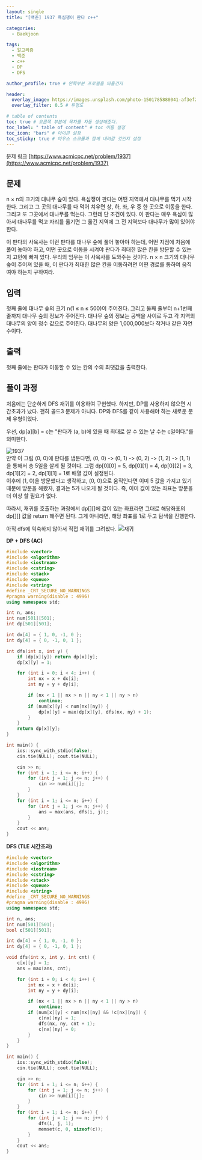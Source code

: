 ```yaml
---
layout: single
title: "[백준] 1937 욕심쟁이 판다 c++"

categories:
  - Baekjoon

tags:
  - 알고리즘
  - 백준
  - c++
  - DP
  - DFS

author_profile: true # 왼쪽부분 프로필을 띄울건지

header:
  overlay_image: https://images.unsplash.com/photo-1501785888041-af3ef285b470?ixlib=rb-1.2.1&ixid=eyJhcHBfaWQiOjEyMDd9&auto=format&fit=crop&w=1350&q=80
  overlay_filter: 0.5 # 투명도

# table of contents
toc: true # 오른쪽 부분에 목차를 자동 생성해준다.
toc_label: " table of content" # toc 이름 설정
toc_icon: "bars" # 아이콘 설정
toc_sticky: true # 마우스 스크롤과 함께 내려갈 것인지 설정
---
```


문제 링크 [https://www.acmicpc.net/problem/1937](https://www.acmicpc.net/problem/1937)

## 문제

n × n의 크기의 대나무 숲이 있다. 욕심쟁이 판다는 어떤 지역에서 대나무를 먹기 시작한다. 그리고 그 곳의 대나무를 다 먹어 치우면 상, 하, 좌, 우 중 한 곳으로 이동을 한다. 그리고 또 그곳에서 대나무를 먹는다. 그런데 단 조건이 있다. 이 판다는 매우 욕심이 많아서 대나무를 먹고 자리를 옮기면 그 옮긴 지역에 그 전 지역보다 대나무가 많이 있어야 한다.

이 판다의 사육사는 이런 판다를 대나무 숲에 풀어 놓아야 하는데, 어떤 지점에 처음에 풀어 놓아야 하고, 어떤 곳으로 이동을 시켜야 판다가 최대한 많은 칸을 방문할 수 있는지 고민에 빠져 있다. 우리의 임무는 이 사육사를 도와주는 것이다. n × n 크기의 대나무 숲이 주어져 있을 때, 이 판다가 최대한 많은 칸을 이동하려면 어떤 경로를 통하여 움직여야 하는지 구하여라.

## 입력

첫째 줄에 대나무 숲의 크기 n(1 ≤ n ≤ 500)이 주어진다. 그리고 둘째 줄부터 n+1번째 줄까지 대나무 숲의 정보가 주어진다. 대나무 숲의 정보는 공백을 사이로 두고 각 지역의 대나무의 양이 정수 값으로 주어진다. 대나무의 양은 1,000,000보다 작거나 같은 자연수이다.

## 출력

첫째 줄에는 판다가 이동할 수 있는 칸의 수의 최댓값을 출력한다.

## 풀이 과정

처음에는 단순하게 DFS 재귀를 이용하여 구현했다. 하지만, DP를 사용하지 않으면 시간초과가 났다. 괜히 골드3 문제가 아니다. DP와 DFS를 같이 사용해야 하는 새로운 문제 유형이었다.

우선, dp[a][b] = c는 "판다가 (a, b)에 있을 때 최대로 살 수 있는 날 수는 c일이다."를 의미한다.

![1937](../../images/1937.png)  
만약 이 그림 (0, 0)에 판다를 냅둔다면, (0, 0) -> (0, 1) -> (0, 2) -> (1, 2) -> (1, 1) 을 통해서 총 5일을 살게 될 것이다. 그럼 dp[0][0] = 5, dp[0][1] = 4, dp[0][2] = 3, dp[1][2] = 2, dp[1][1] = 1로 배열 값이 설정된다.  
이후에 (1, 0)을 방문했다고 생각하고, (0, 0)으로 움직인다면 이미 5 값을 가지고 있기 때문에 방문을 해봤자, 결과는 5가 나오게 될 것이다. 즉, 이미 값이 있는 좌표는 방문을 더 이상 할 필요가 없다.

따라서, 재귀를 호출하는 과정에서 dp[][]에 값이 있는 좌표라면 그대로 해당좌표의 dp[][] 값을 return 해주면 된다. 그게 아니라면, 해당 좌표를 1로 두고 탐색을 진행한다.

아직 dfs에 익숙하지 않아서 직접 재귀를 그려봤다.
![재귀](../../images/1937%EC%9E%AC%EA%B7%80.jpg)

**DP + DFS (AC)**

```c++
#include <vector>
#include <algorithm>
#include <iostream>
#include <cstring>
#include <stack>
#include <queue>
#include <string>
#define _CRT_SECURE_NO_WARNINGS
#pragma warning(disable : 4996)
using namespace std;

int n, ans;
int num[501][501];
int dp[501][501];

int dx[4] = { 1, 0, -1, 0 };
int dy[4] = { 0, -1, 0, 1 };

int dfs(int x, int y) {
	if (dp[x][y]) return dp[x][y];
	dp[x][y] = 1;

	for (int i = 0; i < 4; i++) {
		int nx = x + dx[i];
		int ny = y + dy[i];

		if (nx < 1 || nx > n || ny < 1 || ny > n)
			continue;
		if (num[x][y] < num[nx][ny]) {
			dp[x][y] = max(dp[x][y], dfs(nx, ny) + 1);
		}
	}
	return dp[x][y];
}

int main() {
	ios::sync_with_stdio(false);
	cin.tie(NULL); cout.tie(NULL);

	cin >> n;
	for (int i = 1; i <= n; i++) {
		for (int j = 1; j <= n; j++) {
			cin >> num[i][j];
		}
	}
	for (int i = 1; i <= n; i++) {
		for (int j = 1; j <= n; j++) {
			ans = max(ans, dfs(i, j));
		}
	}
	cout << ans;
}
```

**DFS (TLE 시간초과)**

```c++
#include <vector>
#include <algorithm>
#include <iostream>
#include <cstring>
#include <stack>
#include <queue>
#include <string>
#define _CRT_SECURE_NO_WARNINGS
#pragma warning(disable : 4996)
using namespace std;

int n, ans;
int num[501][501];
bool c[501][501];

int dx[4] = { 1, 0, -1, 0 };
int dy[4] = { 0, -1, 0, 1 };

void dfs(int x, int y, int cnt) {
	c[x][y] = 1;
	ans = max(ans, cnt);

	for (int i = 0; i < 4; i++) {
		int nx = x + dx[i];
		int ny = y + dy[i];

		if (nx < 1 || nx > n || ny < 1 || ny > n)
			continue;
		if (num[x][y] < num[nx][ny] && !c[nx][ny]) {
			c[nx][ny] = 1;
			dfs(nx, ny, cnt + 1);
			c[nx][ny] = 0;
		}
	}
}

int main() {
	ios::sync_with_stdio(false);
	cin.tie(NULL); cout.tie(NULL);

	cin >> n;
	for (int i = 1; i <= n; i++) {
		for (int j = 1; j <= n; j++) {
			cin >> num[i][j];
		}
	}
	for (int i = 1; i <= n; i++) {
		for (int j = 1; j <= n; j++) {
			dfs(i, j, 1);
			memset(c, 0, sizeof(c));
		}
	}
	cout << ans;
}
```
